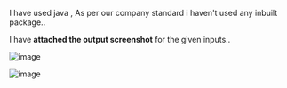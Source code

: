 I have used java , As per our company standard i haven't used any inbuilt package..

I have **attached the output screenshot** for the given inputs..

![image](https://user-images.githubusercontent.com/101820322/161398145-df23191d-5e66-404d-a1e8-1a14b8788f3b.png)



![image](https://user-images.githubusercontent.com/101820322/161398194-e1a579d9-22a1-4c3f-839e-74dd3147ae56.png)
